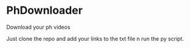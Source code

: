 # PhDownloader
Download your ph videos

Just clone the repo and add your links to the txt file n run the py script.
